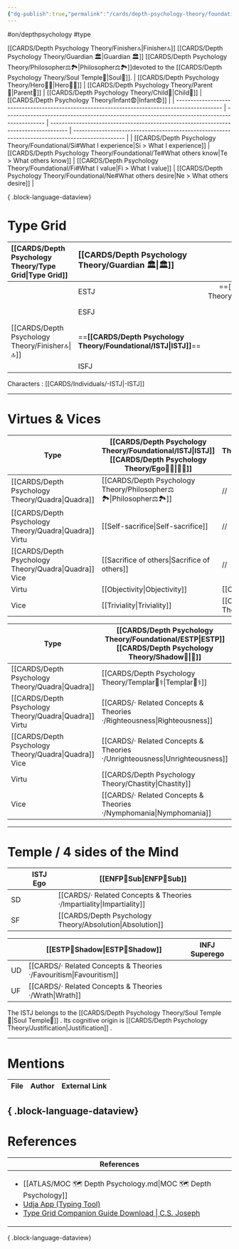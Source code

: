 ```yaml
---
{"dg-publish":true,"permalink":"/cards/depth-psychology-theory/foundational/istj/","noteIcon":"1","created":"2023-01-05T13:44:15.646+01:00","updated":"2023-05-28T10:15:39.955+02:00"}
---
```


#on/depthpsychology  #type 

[[CARDS/Depth Psychology Theory/Finisher🔝\|Finisher🔝]] [[CARDS/Depth Psychology Theory/Guardian 🏛️\|Guardian 🏛️]] [[CARDS/Depth Psychology Theory/Philosopher⚖️🏞️\|Philosopher⚖️🏞️]]devoted to the [[CARDS/Depth Psychology Theory/Soul Temple👤\|Soul👥]]. 
| [[CARDS/Depth Psychology Theory/Hero🦸‍♂️\|Hero🦸‍♂️]]                                                                                  | [[CARDS/Depth Psychology Theory/Parent🤨\|Parent🤨]]                                                                                 | [[CARDS/Depth Psychology Theory/Child👼\|Child👼]]                                                                          | [[CARDS/Depth Psychology Theory/Infant😨\|Infant😨]]                                                                                     |
| ---------------------------------------------------------------------------------------------- | -------------------------------------------------------------------------------------------- | ------------------------------------------------------------------------------------ | ------------------------------------------------------------------------------------------------ |
| [[CARDS/Depth Psychology Theory/Foundational/Si#What I experience\|Si > What I experience]] | [[CARDS/Depth Psychology Theory/Foundational/Te#What others know\|Te > What others know]] | [[CARDS/Depth Psychology Theory/Foundational/Fi#What I value\|Fi > What I value]] | [[CARDS/Depth Psychology Theory/Foundational/Ne#What others desire\|Ne > What others desire]] |

{ .block-language-dataview}
# Type Grid 

| [[CARDS/Depth Psychology Theory/Type Grid\|Type Grid]]                     | <font size="4"> [[CARDS/Depth Psychology Theory/Guardian 🏛️\|🏛️]]</font>   |    | |  | 
|:-------------------- |:--------------------- |:---------------------:|:------------------------- |:--------------------- |
|   | ESTJ       |    ==[[CARDS/Depth Psychology Theory/Foundational/ESTP\|ESTP]]==       | ENTJ            |ENFJ          | 
|     |ESFJ    |ESFP    | ENTP            | ==[[CARDS/Depth Psychology Theory/Foundational/ENFP\|ENFP]]==           |
| [[CARDS/Depth Psychology Theory/Finisher🔝\|🔝]]  | ==**[[CARDS/Depth Psychology Theory/Foundational/ISTJ\|ISTJ]]**==             |   ISTP   |INTJ          | ==[[CARDS/Depth Psychology Theory/Foundational/INFJ\|INFJ]]==           |
|  | ISFJ        |  ISFP  | INTP        | INFP          |

Characters : [[CARDS/Individuals/-ISTJ\|-ISTJ]] 

---
# Virtues & Vices

| Type             | [[CARDS/Depth Psychology Theory/Foundational/ISTJ\|ISTJ]] [[CARDS/Depth Psychology Theory/Ego🙋‍♂️\|🙋‍♂️]] | [[CARDS/Depth Psychology Theory/Foundational/ENFP\|ENFP]] [[CARDS/Depth Psychology Theory/Sub🤸\|🤸]] |
| ---------------- | ------------------------ | ------------------------------- |
| [[CARDS/Depth Psychology Theory/Quadra\|Quadra]]       | [[CARDS/Depth Psychology Theory/Philosopher⚖️🏞️\|Philosopher⚖️🏞️]]          | //                              |
| [[CARDS/Depth Psychology Theory/Quadra\|Quadra]] Virtu | [[Self-sacrifice\|Self-sacrifice]]       | //                              |
| [[CARDS/Depth Psychology Theory/Quadra\|Quadra]] Vice  | [[Sacrifice of others\|Sacrifice of others]]  | //                              |
| Virtu            | [[Objectivity\|Objectivity]]  | [[Charity\|Charity]]      |
| Vice             | [[Triviality\|Triviality]]  | [[CARDS/Depth Psychology Theory/Depravity\|Depravity]]    |

| Type             | [[CARDS/Depth Psychology Theory/Foundational/ESTP\|ESTP]]  [[CARDS/Depth Psychology Theory/Shadow👥\|👤]] | [[CARDS/Depth Psychology Theory/Foundational/INFJ\|INFJ]]  [[CARDS/Depth Psychology Theory/Superego👹\|👹]] |
| ---------------- | -------------------------- | ---------------------------- |
| [[CARDS/Depth Psychology Theory/Quadra\|Quadra]]       | [[CARDS/Depth Psychology Theory/Templar🌠⚕️\|Templar🌠⚕️]]                | //                           |
| [[CARDS/Depth Psychology Theory/Quadra\|Quadra]] Virtu | [[CARDS/· Related Concepts & Theories ·/Righteousness\|Righteousness]]          | //                           |
| [[CARDS/Depth Psychology Theory/Quadra\|Quadra]] Vice  | [[CARDS/· Related Concepts & Theories ·/Unrighteousness\|Unrighteousness]]        | //                           |
| Virtu            | [[CARDS/Depth Psychology Theory/Chastity\|Chastity]]                  | [[CARDS/Depth Psychology Theory/Integrity\|Integrity]]                    |
| Vice             | [[CARDS/· Related Concepts & Theories ·/Nymphomania\|Nymphomania]]               | [[Corrumption\|Corrumption]]          |

---
# Temple / 4 sides of the Mind

|  | ISTJ Ego          | [[ENFP🤸Sub\|ENFP🤸Sub]] |
| ------------ | ----------------- | ----------------- |
| SD           |                   | [[CARDS/· Related Concepts & Theories ·/Impartiality\|Impartiality]]   |
| SF           |                   | [[CARDS/Depth Psychology Theory/Absolution\|Absolution]]     |

|     | [[ESTP👤Shadow\|ESTP👤Shadow]] | INFJ Superego |
| --- | ---------------- | ------------- |
| UD  | [[CARDS/· Related Concepts & Theories ·/Favouritism\|Favouritism]]    |               |
| UF  | [[CARDS/· Related Concepts & Theories ·/Wrath\|Wrath]]    |               |

The ISTJ belongs to the [[CARDS/Depth Psychology Theory/Soul Temple👤\|Soul Temple👤]] .
Its cognitive origin is [[CARDS/Depth Psychology Theory/Justification\|Justification]] .

---
# Mentions
| File | Author | External Link |
| ---- | ------ | ------------- |

{ .block-language-dataview}
---
# References
| References                                                                                                                                                                                                                                                           |
| -------------------------------------------------------------------------------------------------------------------------------------------------------------------------------------------------------------------------------------------------------------------- |
| <ul><li>[[ATLAS/MOC 🗺️ Depth Psychology.md\\|MOC 🗺️ Depth Psychology]]</li><li>[Udja App (Typing Tool)](https://www.udja.app/#/)</li><li>[Type Grid Companion Guide Download \\| C.S. Joseph](https://csjoseph.life/type-grid-companion-guide-download/)</li></ul> |

{ .block-language-dataview}






